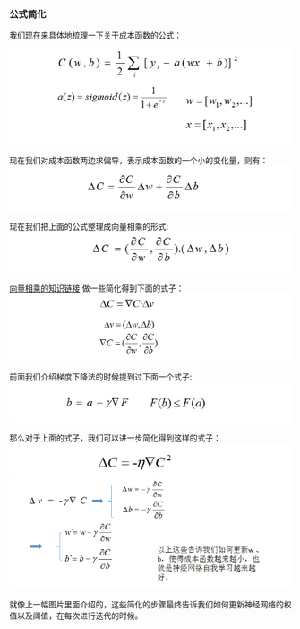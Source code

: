 ### 公式简化

我们现在来具体地梳理一下关于成本函数的公式：

![chapter2_remain_cost_function]( ../image/chapter2/chapter2_remain_cost_function.png )

现在我们对成本函数两边求偏导，表示成本函数的一个小的变化量，则有：
![chapter2_delta_cost_function](../image/chapter2/chapter2_delta_cost_function.png)

现在我们把上面的公式整理成向量相乘的形式:
![chapter2_cost_function_to_vector]( ../image/chapter2/chapter2_cost_function_to_vector.png )

[向量相乘的知识链接](http://wenku.baidu.com/link?url=bEgpY1V0Lsw825qh7OHo46FzmXdnXDix7MqFFyFw1ExRFy279Cuff3HgTtMW2GT2uAGLLdN5KfhxHuEylyOsdtnillbY-F0ZLu-c0RTGSX7)
做一些简化得到下面的式子：
![chapter2_cost_function_to_vector_detail]( ../image/chapter2/chapter2_cost_function_to_vector_detail.png )

前面我们介绍梯度下降法的时候提到过下面一个式子:
![chapter2_grident_fomular]( ../image/chapter2/chapter2_grident_fomular.png )

那么对于上面的式子，我们可以进一步简化得到这样的式子：
![chapter2_modify_grident]( ../image/chapter2/chapter2_modify_grident.png )
![chapter2_biaoshi_zhuanhuan]( ../image/chapter2/chapter2_biaoshi_zhuanhuan.png )


就像上一幅图片里面介绍的，这些简化的步骤最终告诉我们如何更新神经网络的权值以及阈值，在每次进行迭代的时候。

